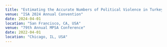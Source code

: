 ```yaml
---
title: "Estimating the Accurate Numbers of Political Violence in Turkey by Merging Conflict Event Datasets"
venue: "ISA 2024 Annual Convention"
date: 2024-04-01
location: "San Francisco, CA, USA"
venue: "79th Annual MPSA Conference"
date: 2022-04-01
location: "Chicago, IL, USA"
---
```

